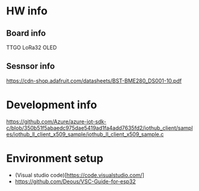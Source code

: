 # HW info

## Board info
TTGO LoRa32 OLED

## Sesnsor info
https://cdn-shop.adafruit.com/datasheets/BST-BME280_DS001-10.pdf

# Development info
https://github.com/Azure/azure-iot-sdk-c/blob/350b51f5abaedc975dae5419ad1fa4add7635fd2/iothub_client/samples/iothub_ll_client_x509_sample/iothub_ll_client_x509_sample.c

# Environment setup
- (Visual studio code)[https://code.visualstudio.com/]
- https://github.com/Deous/VSC-Guide-for-esp32